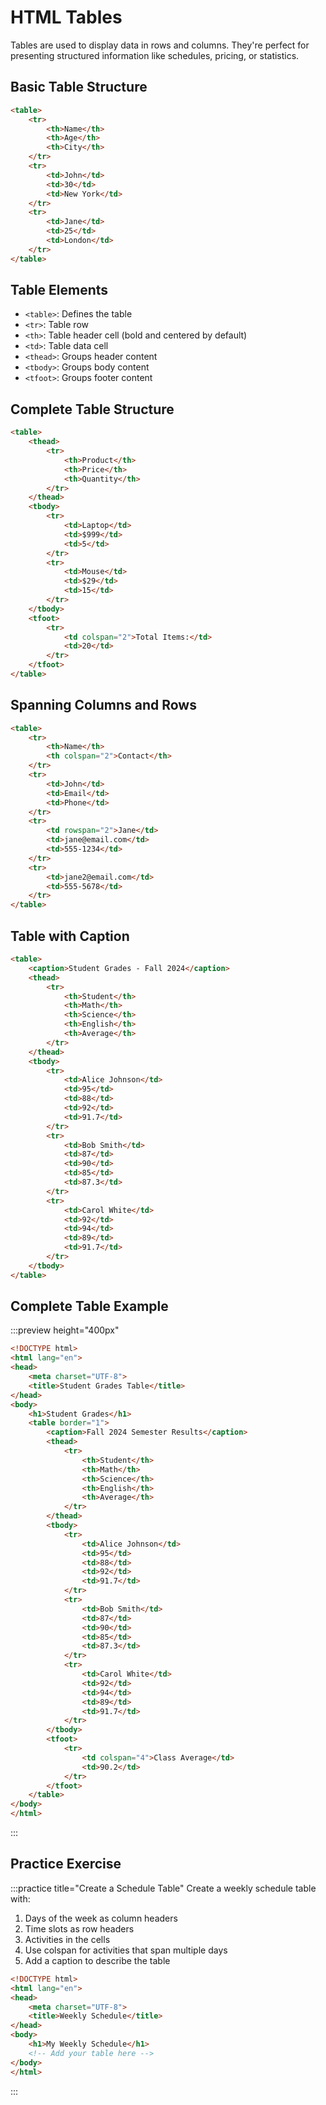 # HTML Tables

Tables are used to display data in rows and columns. They're perfect for presenting structured information like schedules, pricing, or statistics.

## Basic Table Structure

```html
<table>
    <tr>
        <th>Name</th>
        <th>Age</th>
        <th>City</th>
    </tr>
    <tr>
        <td>John</td>
        <td>30</td>
        <td>New York</td>
    </tr>
    <tr>
        <td>Jane</td>
        <td>25</td>
        <td>London</td>
    </tr>
</table>
```

## Table Elements

- `<table>`: Defines the table
- `<tr>`: Table row
- `<th>`: Table header cell (bold and centered by default)
- `<td>`: Table data cell
- `<thead>`: Groups header content
- `<tbody>`: Groups body content
- `<tfoot>`: Groups footer content

## Complete Table Structure

```html
<table>
    <thead>
        <tr>
            <th>Product</th>
            <th>Price</th>
            <th>Quantity</th>
        </tr>
    </thead>
    <tbody>
        <tr>
            <td>Laptop</td>
            <td>$999</td>
            <td>5</td>
        </tr>
        <tr>
            <td>Mouse</td>
            <td>$29</td>
            <td>15</td>
        </tr>
    </tbody>
    <tfoot>
        <tr>
            <td colspan="2">Total Items:</td>
            <td>20</td>
        </tr>
    </tfoot>
</table>
```

## Spanning Columns and Rows

```html
<table>
    <tr>
        <th>Name</th>
        <th colspan="2">Contact</th>
    </tr>
    <tr>
        <td>John</td>
        <td>Email</td>
        <td>Phone</td>
    </tr>
    <tr>
        <td rowspan="2">Jane</td>
        <td>jane@email.com</td>
        <td>555-1234</td>
    </tr>
    <tr>
        <td>jane2@email.com</td>
        <td>555-5678</td>
    </tr>
</table>
```

## Table with Caption

```html
<table>
    <caption>Student Grades - Fall 2024</caption>
    <thead>
        <tr>
            <th>Student</th>
            <th>Math</th>
            <th>Science</th>
            <th>English</th>
            <th>Average</th>
        </tr>
    </thead>
    <tbody>
        <tr>
            <td>Alice Johnson</td>
            <td>95</td>
            <td>88</td>
            <td>92</td>
            <td>91.7</td>
        </tr>
        <tr>
            <td>Bob Smith</td>
            <td>87</td>
            <td>90</td>
            <td>85</td>
            <td>87.3</td>
        </tr>
        <tr>
            <td>Carol White</td>
            <td>92</td>
            <td>94</td>
            <td>89</td>
            <td>91.7</td>
        </tr>
    </tbody>
</table>
```

## Complete Table Example

:::preview height="400px"
```html
<!DOCTYPE html>
<html lang="en">
<head>
    <meta charset="UTF-8">
    <title>Student Grades Table</title>
</head>
<body>
    <h1>Student Grades</h1>
    <table border="1">
        <caption>Fall 2024 Semester Results</caption>
        <thead>
            <tr>
                <th>Student</th>
                <th>Math</th>
                <th>Science</th>
                <th>English</th>
                <th>Average</th>
            </tr>
        </thead>
        <tbody>
            <tr>
                <td>Alice Johnson</td>
                <td>95</td>
                <td>88</td>
                <td>92</td>
                <td>91.7</td>
            </tr>
            <tr>
                <td>Bob Smith</td>
                <td>87</td>
                <td>90</td>
                <td>85</td>
                <td>87.3</td>
            </tr>
            <tr>
                <td>Carol White</td>
                <td>92</td>
                <td>94</td>
                <td>89</td>
                <td>91.7</td>
            </tr>
        </tbody>
        <tfoot>
            <tr>
                <td colspan="4">Class Average</td>
                <td>90.2</td>
            </tr>
        </tfoot>
    </table>
</body>
</html>
```
:::

## Practice Exercise

:::practice title="Create a Schedule Table"
Create a weekly schedule table with:
1. Days of the week as column headers
2. Time slots as row headers
3. Activities in the cells
4. Use colspan for activities that span multiple days
5. Add a caption to describe the table

```html
<!DOCTYPE html>
<html lang="en">
<head>
    <meta charset="UTF-8">
    <title>Weekly Schedule</title>
</head>
<body>
    <h1>My Weekly Schedule</h1>
    <!-- Add your table here -->
</body>
</html>
```
:::
